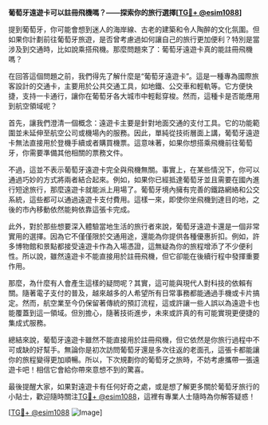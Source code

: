 **葡萄牙遠遊卡可以註冊飛機嗎？——探索你的旅行選擇[[TG💪+ @esim1088](https://t.me/s/esim1088)]**

提到葡萄牙，你可能會想到迷人的海岸線、古老的建築和令人陶醉的文化氛圍。但如果你計劃前往葡萄牙旅遊，是否曾考慮過如何讓自己的旅行更加便利？特別是當涉及到交通時，比如說乘搭飛機。那麼問題來了：葡萄牙遠遊卡真的能註冊飛機嗎？

在回答這個問題之前，我們得先了解什麼是“葡萄牙遠遊卡”。這是一種專為國際旅客設計的交通卡，主要用於公共交通工具，如地鐵、公交車和輕軌等。它方便快捷，支持一卡通行，讓你在葡萄牙各大城市中輕鬆穿梭。然而，這種卡是否能應用到航空領域呢？

首先，讓我們澄清一個概念：遠遊卡主要是針對地面交通的支付工具。它的功能範圍並未延伸至航空公司或機場內的服務。因此，單純從技術層面上講，葡萄牙遠遊卡無法直接用於登機手續或者購買機票。這意味著，如果你想搭乘飛機前往葡萄牙，你需要準備其他相關的票務文件。

不過，這並不表示葡萄牙遠遊卡完全與飛機無關。事實上，在某些情況下，你可以通過巧妙的方式將兩者結合起來。例如，如果你已經抵達葡萄牙並且需要在國內進行短途旅行，那麼遠遊卡就能派上用場了。葡萄牙境內擁有完善的鐵路網絡和公交系統，這些都可以通過遠遊卡支付費用。這樣一來，即使你坐飛機到達目的地，之後的市內移動依然能夠依靠這張卡完成。

此外，對於那些想要深入體驗當地生活的旅行者來說，葡萄牙遠遊卡還是一個非常實用的選擇。因為它不僅僅限於交通用途，還能為你提供各種優惠折扣。例如，許多博物館和景點都接受遠遊卡作為入場憑證，這無疑為你的旅程增添了不少便利性。所以說，雖然遠遊卡不能直接用於註冊飛機，但它卻能在後續行程中發揮重要作用。

那麼，為什麼有人會產生這樣的疑問呢？其實，這可能與現代人對科技的依賴有關。隨著電子支付的普及，越來越多的人希望所有日常事務都能通過手機或卡片搞定。然而，航空業至今仍保留著傳統的預訂流程，這或許讓一些人誤以為遠遊卡也能覆蓋到這一領域。但別擔心，隨著技術進步，未來或許真的有可能實現更便捷的集成式服務。

總結來說，葡萄牙遠遊卡雖然不能直接用於註冊飛機，但它依然是你旅行過程中不可或缺的好幫手。無論你是初次訪問葡萄牙還是多次往返的老面孔，這張卡都能讓你的旅程變得更加順暢。所以，下次規劃你的葡萄牙之旅時，不妨考慮攜帶一張遠遊卡吧！相信它會給你帶來意想不到的驚喜。

最後提醒大家，如果對遠遊卡有任何好奇之處，或是想了解更多關於葡萄牙旅行的小貼士，歡迎隨時關注[TG💪+ @esim1088](https://t.me/s/esim1088)，這裡有專業人士隨時為你解答疑惑！

[[TG💪+ @esim1088](https://t.me/s/esim1088) ![Image](https://i.postimg.cc/4NQfJmqS/Snipaste-2025-05-13-00-14-12.png)]